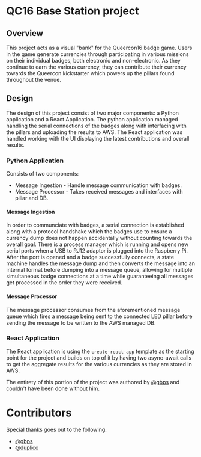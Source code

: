 # QC16 Base Station project

## Overview
This project acts as a visual "bank" for the Queercon16 badge game. Users in the game generate currencies through
participating in various missions on their individual badges, both electronic and non-electronic. As they continue to
 earn the various currency, they can contribute their currency towards the Queercon kickstarter which powers up the
 pillars found throughout the venue.

## Design

The design of this project consist of two major components: a Python application and a React Application. The python
application managed handling the serial connections of the badges along with interfacing with the pillars and
uploading the results to AWS. The React application was handled working with the UI displaying the latest
contributions and overall results.

### Python Application

Consists of two components:

- Message Ingestion - Handle message communication with badges.
- Message Processor - Takes received messages and interfaces with pillar and DB.

#### Message Ingestion

In order to communciate with badges, a serial connection is established along with a protocol handshake which the
badges use to ensure a currency dump does not happen accidentally without counting towards the overall goal. There is
 a process manager which is running and opens new serial ports when a USB to RJ12 adaptor is plugged into the
 Raspberry Pi. After the port is opened and a badge successfully connects, a state machine handles the message dump
 and then converts the message into an internal format before dumping into a message queue, allowing for multiple
 simultaneous badge connections at a time while guaranteeing all messages get processed in the order they were
 received.

#### Message Processor

The message processor consumes from the aforementioned message queue which fires a message being sent to the
connected LED pillar before sending the message to be written to the AWS managed DB.

### React Application

The React application is using the `create-react-app` template as the starting point for the project and builds on
top of it by having two async-await calls to get the aggregate results for the various currencies as they are stored
in AWS.

The entirety of this portion of the project was authored by [@gbps](https://github.com/Gbps) and couldn't have been
done without him.

# Contributors

Special thanks goes out to the following:

- [@gbps](https://github.com/Gbps)
- [@duplico](https://github.com/duplico)
